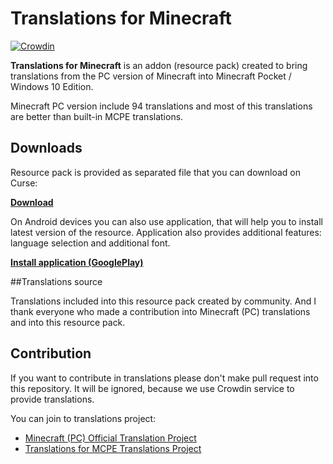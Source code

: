 # Translations for Minecraft


[![Crowdin](https://d322cqt584bo4o.cloudfront.net/translations-for-minecraft/localized.svg)](http://translate.fromgate.me/project/translations-for-minecraft)


**Translations for Minecraft** is an addon (resource pack) created to bring translations from the PC version of Minecraft into Minecraft Pocket / Windows 10 Edition.

Minecraft PC version include 94 translations and most of this translations are better than built-in MCPE translations.

## Downloads 

Resource pack is provided as separated file that you can download on Curse:
 
**[Download](https://mods.curse.com/mc-addons/minecraft/253111-translations-for-minecraft)**

On Android devices you can also use application, that will help you to install latest version of the resource. Application also provides additional features: language selection and additional font.

**[Install application (GooglePlay)](https://play.google.com/store/apps/details?id=ru.fromgate.minecrafttranslator)**

##Translations source

Translations included into this resource pack created by community. And I thank everyone who made a contribution into Minecraft (PC) translations and into this resource pack.


## Contribution

If you want to contribute in translations please don't make pull request into this repository. It will be ignored, because we use Crowdin service to provide translations.

You can join to translations project:

- [Minecraft (PC) Official Translation Project](https://crowdin.com/project/minecraft/) 
- [Translations for MCPE Translations Project](https://crowdin.com/project/translations-for-minecraft)   


